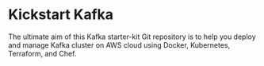 # Kickstart Kafka
The ultimate aim of this Kafka starter-kit Git repository is to help you deploy and manage Kafka cluster on AWS cloud using Docker, Kubernetes, Terraform, and Chef.
